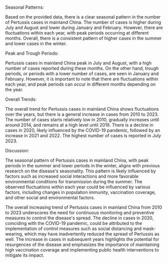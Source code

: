 Seasonal Patterns:

Based on the provided data, there is a clear seasonal pattern in the number of Pertussis cases in mainland China. The number of cases is higher during July and August and lower during January and February. However, there are fluctuations within each year, with peak periods occurring at different months. Overall, there is a consistent pattern of higher cases in the summer and lower cases in the winter.

Peak and Trough Periods:

Pertussis cases in mainland China peak in July and August, with a high number of cases reported during these months. On the other hand, trough periods, or periods with a lower number of cases, are seen in January and February. However, it is important to note that there are fluctuations within each year, and peak periods can occur in different months depending on the year.

Overall Trends:

The overall trend for Pertussis cases in mainland China shows fluctuations over the years, but there is a general increase in cases from 2010 to 2023. The number of cases starts relatively low in 2010, gradually increases until around 2014, and remains at a high level until 2019. There is a decline in cases in 2020, likely influenced by the COVID-19 pandemic, followed by an increase in 2021 and 2022. The highest number of cases is reported in July 2023.

Discussion:

The seasonal pattern of Pertussis cases in mainland China, with peak periods in the summer and lower periods in the winter, aligns with previous research on the disease's seasonality. This pattern is likely influenced by factors such as increased social interactions and more favorable environmental conditions for transmission during the summer. The observed fluctuations within each year could be influenced by various factors, including changes in population immunity, vaccination coverage, and other social and environmental factors.

The overall increasing trend of Pertussis cases in mainland China from 2010 to 2023 underscores the need for continuous monitoring and preventive measures to control the disease's spread. The decline in cases in 2020, coinciding with the COVID-19 pandemic, could be attributed to the implementation of control measures such as social distancing and mask-wearing, which may have inadvertently reduced the spread of Pertussis as well. The increase in cases in subsequent years highlights the potential for resurgences of the disease and emphasizes the importance of maintaining high vaccination coverage and implementing public health interventions to mitigate its impact.